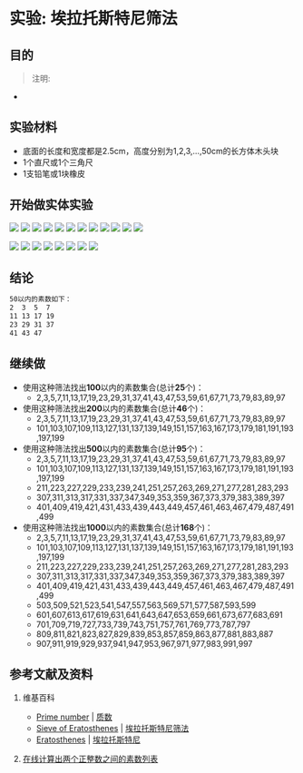 # 实验: 埃拉托斯特尼筛法

## 目的

> 注明:
>  
- 

## 实验材料

- 底面的长度和宽度都是2.5cm，高度分别为1,2,3,...,50cm的长方体木头块
- 1个直尺或1个三角尺
- 1支铅笔或1块橡皮

## 开始做实体实验

![](/images/数论/基本数和合成数/埃拉托斯特尼筛法/0a1.jpg)
![](/images/数论/基本数和合成数/埃拉托斯特尼筛法/0a2.jpg)
![](/images/数论/基本数和合成数/埃拉托斯特尼筛法/0a3.jpg)
![](/images/数论/基本数和合成数/埃拉托斯特尼筛法/0a4.jpg)
![](/images/数论/基本数和合成数/埃拉托斯特尼筛法/0a5.jpg)
![](/images/数论/基本数和合成数/埃拉托斯特尼筛法/0a6.jpg)
![](/images/数论/基本数和合成数/埃拉托斯特尼筛法/0a7.jpg)
![](/images/数论/基本数和合成数/埃拉托斯特尼筛法/0a8.jpg)
![](/images/数论/基本数和合成数/埃拉托斯特尼筛法/0a9.jpg)
![](/images/数论/基本数和合成数/埃拉托斯特尼筛法/0a10.jpg)
![](/images/数论/基本数和合成数/埃拉托斯特尼筛法/0a11.jpg)
![](/images/数论/基本数和合成数/埃拉托斯特尼筛法/0a12.jpg)

![](/images/数论/基本数和合成数/埃拉托斯特尼筛法/1a1.jpg)
![](/images/数论/基本数和合成数/埃拉托斯特尼筛法/1a2.jpg)
![](/images/数论/基本数和合成数/埃拉托斯特尼筛法/1a3.jpg)
![](/images/数论/基本数和合成数/埃拉托斯特尼筛法/1a4.jpg)
![](/images/数论/基本数和合成数/埃拉托斯特尼筛法/1a5.jpg)
![](/images/数论/基本数和合成数/埃拉托斯特尼筛法/1a6.jpg)
![](/images/数论/基本数和合成数/埃拉托斯特尼筛法/1a7.jpg)
![](/images/数论/基本数和合成数/埃拉托斯特尼筛法/1a8.jpg)

## 结论

```html
50以内的素数如下：
2  3  5  7 
11 13 17 19
23 29 31 37
41 43 47 
```

## 继续做

- 使用这种筛法找出**100**以内的素数集合(总计**25**个)：
	- 2,3,5,7,11,13,17,19,23,29,31,37,41,43,47,53,59,61,67,71,73,79,83,89,97
- 使用这种筛法找出**200**以内的素数集合(总计**46**个)：
	- 2,3,5,7,11,13,17,19,23,29,31,37,41,43,47,53,59,61,67,71,73,79,83,89,97
	- 101,103,107,109,113,127,131,137,139,149,151,157,163,167,173,179,181,191,193,197,199
- 使用这种筛法找出**500**以内的素数集合(总计**95**个)：	
	- 2,3,5,7,11,13,17,19,23,29,31,37,41,43,47,53,59,61,67,71,73,79,83,89,97
	- 101,103,107,109,113,127,131,137,139,149,151,157,163,167,173,179,181,191,193,197,199
	- 211,223,227,229,233,239,241,251,257,263,269,271,277,281,283,293
	- 307,311,313,317,331,337,347,349,353,359,367,373,379,383,389,397
	- 401,409,419,421,431,433,439,443,449,457,461,463,467,479,487,491,499
- 使用这种筛法找出**1000**以内的素数集合(总计**168**个)：	
	- 2,3,5,7,11,13,17,19,23,29,31,37,41,43,47,53,59,61,67,71,73,79,83,89,97
	- 101,103,107,109,113,127,131,137,139,149,151,157,163,167,173,179,181,191,193,197,199
	- 211,223,227,229,233,239,241,251,257,263,269,271,277,281,283,293
	- 307,311,313,317,331,337,347,349,353,359,367,373,379,383,389,397
	- 401,409,419,421,431,433,439,443,449,457,461,463,467,479,487,491,499
	- 503,509,521,523,541,547,557,563,569,571,577,587,593,599
	- 601,607,613,617,619,631,641,643,647,653,659,661,673,677,683,691
	- 701,709,719,727,733,739,743,751,757,761,769,773,787,797
	- 809,811,821,823,827,829,839,853,857,859,863,877,881,883,887
	- 907,911,919,929,937,941,947,953,967,971,977,983,991,997

## 参考文献及资料

1. 维基百科
	- [Prime number](https://en.wikipedia.org/wiki/Prime_number) | [质数](https://zh.wikipedia.org/wiki/质数)
	- [Sieve of Eratosthenes](https://en.wikipedia.org/wiki/Sieve_of_Eratosthenes) | [埃拉托斯特尼筛法](https://zh.wikipedia.org/wiki/埃拉托斯特尼筛法)
	- [Eratosthenes](https://en.wikipedia.org/wiki/Eratosthenes) | [埃拉托斯特尼](https://zh.wikipedia.org/wiki/埃拉托斯特尼)

2. [在线计算出两个正整数之间的素数列表](https://www.haomeili.net/ZhiShu?TotalCount=168&Start=1&End=1000&Number=0&PageIndex=2)


